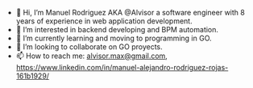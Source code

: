 - 👋 Hi, I’m Manuel Rodriguez AKA @Alvisor a software engineer with 8 years of experience in web application development.
- 👀 I’m interested in backend developing and BPM automation.
- 🌱 I’m currently learning and moving to programming in GO.
- 💞️ I’m looking to collaborate on GO proyects.
- 📫 How to reach me: alvisor.max@gmail.com, https://www.linkedin.com/in/manuel-alejandro-rodriguez-rojas-161b1929/

<!---
Alvisor/Alvisor is a ✨ special ✨ repository because its `README.md` (this file) appears on your GitHub profile.
You can click the Preview link to take a look at your changes.
--->
